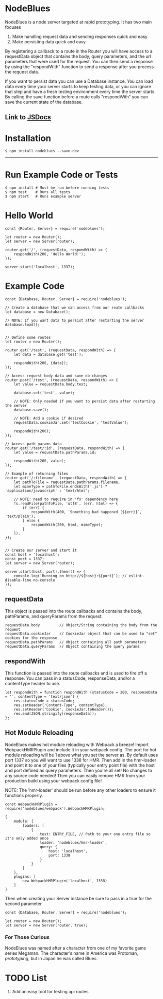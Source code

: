 # NodeBlues
NodeBlues is a node server targeted at rapid prototyping. It has two main focuses
1. Make handling request data and sending responses quick and easy
2. Make persisting data quick and easy

By registering a callback to a route in the Router you will have access to a requestData object that contains the body, query parameters, and the url parameters that were used for the request. You can then send a response by using the "respondWith" function to send a response after you process the request data.

If you want to persist data you can use a Database instance. You can load data every time your server starts to keep testing data, or you can ignore that step and have a fresh testing environment every time the server starts. By calling the save function before a route calls "respondWith" you can save the current state of the database.

Link to [JSDocs](https://iamdudeman.github.io/NodeBlues/ "NodeBlues Docs")
---


# Installation
```
$ npm install nodeblues --save-dev
```
---


# Run Example Code or Tests
```
$ npm install # Must be run before running tests
$ npm test    # Runs all tests
$ npm start   # Runs example server

```

# Hello World

```
const {Router, Server} = require('nodeblues');

let router = new Router();
let server = new Server(router);

router.get('/', (requestData, respondWith) => {
    respondWith(200, 'Hello World!');
});

server.start('localhost', 1337);

```


# Example Code
```
const {Database, Router, Server} = require('nodeblues');

// Create a database that we can access from our route callbacks
let database = new Database();

// NOTE: If you want data to persist after restarting the server
database.load();


// Define some routes
let router = new Router();

router.get('/test', (requestData, respondWith) => {
    let data = database.get('test');

    respondWith(200, {data});
});

// Access request body data and save db changes
router.post('/test', (requestData, respondWith) => {
    let value = requestData.body.test;

    database.set('test', value);

    // NOTE: Only needed if you want to persist data after restarting the server
    database.save();

    // NOTE: Add a cookie if desired
    requestData.cookieJar.set('testCookie', 'testValue');

    respondWith(200);
});

// Access path params data
router.get('/test/:id', (requestData, respondWith) => {
    let value = requestData.pathParams.id;

    respondWith(200, value);
});

// Example of returning files
router.get('/:filename', (requestData, respondWith) => {
    let pathToFile = requestData.pathParams.filename;
    let mimeType = pathToFile.endsWith('.js') ? 'application/javascript' : 'text/html';

    // NOTE: need to require in 'fs' dependency here
    fs.readFile(pathToFile, 'utf8', (err, html) => {
        if (err) {
            respondWith(400, `Something bad happened [${err}]`, 'text/plain');
        } else {
            respondWith(200, html, mimeType);
        }
    });
});


// Create our server and start it
const host = 'localhost';
const port = 1337;
let server = new Server(router);

server.start(host, port).then(() => {
    console.log(`Running on http://${host}:${port}`); // eslint-disable-line no-console
});

```


## requestData
This object is passed into the route callbacks and contains the body, pathParams, and queryParams from
the request.

```
requestData.body         // Object/String containing the body from the request
requestData.cookieJar    // CookieJar object that can be used to "set" cookies for the response
requestData.pathParams   // Object containing all path parameters
requestData.queryParams  // Object containing the query params
```


## respondWith
This function is passed into the route callbacks and is used to fire off a response. You can pass in a statusCode,
responseData, and/or a contentType header to use.

```
let respondWith = function respondWith (statusCode = 200, responseData = '', contentType = 'text/json') {
    res.statusCode = statusCode;
    res.setHeader('Content-Type', contentType);
    res.setHeader('Cookie', cookieJar.toHeader());
    res.end(JSON.stringify(responseData));
};
```

## Hot Module Reloading
NodeBlues makes hot module reloading with Webpack a breeze! Import WebpackHMRPlugin and include it in your webpack config. The port for hot module reloading will be 1 above what you set the server as. By default uses port 1337 so you will want to use 1338 for HMR. Then add in the hmr-loader and point it to one of your files (typically your entry point file) with the host and port defined as query parameters. Then you're all set! No changes to any source code needed! Then you can easily remove HMR from your production build using your webpack config file!

NOTE: The 'hmr-loader' should be run before any other loaders to ensure it functions properly.

```
const WebpackHMRPlugin = require('nodeblues/webpack').WebpackHMRPlugin;

{
    module: {
        loaders: [
            {
                test: ENTRY_FILE, // Path to your one entry file so it's only added once
                loader: 'nodeblues/hmr-loader',
                query: {
                    host: 'localhost',
                    port: 1338
                }
            }
        ]
    },
    plugins: [
        new WebpackHMRPlugin('localhost', 1338)
    ]
}
```

Then when creating your Server instance be sure to pass in a true for the second parameter
```
const {Database, Router, Server} = require('nodeblues');

let router = new Router();
let server = new Server(router, true);
```

### For Those Curious
NodeBlues was named after a character from one of my favorite game series Megaman. The character's name in America was Protoman, *prototyping*, but in Japan he was called Blues.



# TODO List
1. Add an easy tool for testing api routes
